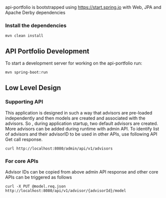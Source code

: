 api-portfolio is bootstrapped using https://start.spring.io with Web, JPA and Apache Derby dependencies

### Install the dependencies

```
mvn clean install
```

## API Portfolio Development

To start a development server for working on the api-portfolio run:

```
mvn spring-boot:run
```


## Low Level Design 

### Supporting API

This application is designed in such a way that advisors are pre-loaded independently and then models are created and associated with the  advisors. So , during application startup, two default advisors are created. More advisors can be added during runtime with admin API. To identify list of advisors and their advisorID to be used in other APIs, use following API Get call response.

```
curl http://localhost:8080/admin/api/v1/advisors
```

### For core APIs
Advisor IDs can be copied from above admin API response and other core APIs can be triggered as follows

```
curl -X PUT @model.req.json http://localhost:8080/api/v1/advisor/{advisorId}/model
```

 






